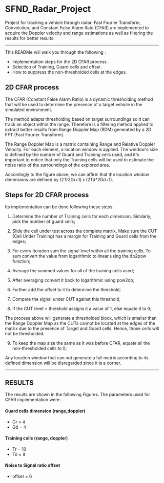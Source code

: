 # SFND_Radar_Project


Project for tracking a vehicle through radar. Fast Fourier Transform, Convolution, and Constant False Alarm Rate (CFAR) are implemented to acquire the Doppler velocity and range estimations as well as filtering the results for better results.

---

This READMe will walk you through the following :

- Implementation steps for the 2D CFAR process.
- Selection of Training, Guard cells and offset.
- How to suppress the non-thresholded cells at the edges.

## 2D CFAR process

The CFAR (Constant False Alarm Ratio) is a dynamic thresholding method that will be used to determine the presence of a target vehicle in the simulated environment. 

The method adapts thresholding based on target surroundings so it can track an object within the range. Therefore is a filtering method applied to extract better results from Range Doppler Map (RDM) generated by a 2D FFT (Fast Fourier Transform).

The Range Doppler Map is a matrix containing Range and Relative Doppler Velocity. For each element, a location window is applied. The window's size is defined by the number of Guard and Training cells used, and it's important to notice that only the Training cells will be used to estimate the noise ratio of the surroundings of the explored area.

Accordingly to the figure above, we can affirm that the location window dimensions are defined by (2*Tr*2Gr+1) x (2Td*2Gd+1).

## Steps for 2D CFAR process

Its implementation can be done following these steps:

1. Determine the number of Training cells for each dimension. Similarly, pick the number of guard cells;

2. Slide the cell under test across the complete matrix. Make sure the CUT (Cell Under Training) has a margin for Training and Guard cells from the edges;

3. For every iteration sum the signal level within all the training cells. To sum convert the value from logarithmic to linear using the db2pow function;

4. Average the summed values for all of the training cells used;

5. After averaging convert it back to logarithmic using pow2db;

6. Further add the offset to it to determine the threshold;

7. Compare the signal under CUT against this threshold;

8. If the CUT level > threshold assigns it a value of 1, else equate it to 0;

The process above will generate a thresholded block, which is smaller than the Range Doppler Map as the CUTs cannot be located at the edges of the matrix due to the presence of Target and Guard cells. Hence, those cells will not be thresholded.

9. To keep the map size the same as it was before CFAR, equate all the non-thresholded cells to 0;

Any location window that can not generate a full matrix according to its defined dimension will be disregarded since it is a corner.
 
---

## RESULTS

The results are shown in the following Figures. The parameters used for CFAR implementation were:


#### Guard cells dimension (range,doppler)
- Gr = 4
- Gd = 4

#### Training cells (range, doppler)
- Tr = 10 
- Td = 8

#### Noise to Signal ratio offset
- offset = 6



